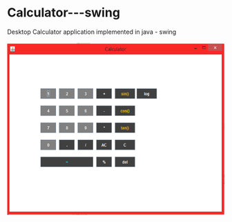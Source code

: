 # Calculator---swing
Desktop Calculator application implemented in java - swing
<br><br>
<img src='screenshot.png' height=400>
